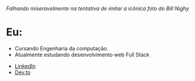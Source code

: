 *Falhando miseravelmente na tentativa de imitar a icônica foto do Bill Nighy*

# Eu:

- Cursando Engenharia da computação.
- Atualmente estudando desenvolvimento web Full Stack

* [LinkedIn](https://www.linkedin.com/in/maike-bernardes-565a27236/)
* [Dev.to](https://dev.to/baike97)
